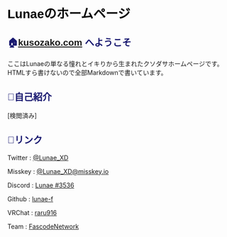 # Lunaeのホームページ
## 🏠[kusozako.com](https://kusozako.com/) へようこそ
ここはLunaeの単なる憧れとイキりから生まれたクソダサホームページです。</br>
HTMLすら書けないので全部Markdownで書いています。
## 👤自己紹介
[検閲済み]
## 🔗リンク
Twitter : [@Lunae_XD](https://twitter.com/Lunae_XD)

Misskey : [@Lunae_XD@misskey.io](https://misskey.io/@Lunae_XD)

Discord : [Lunae #3536](discordapp.com/users/452071943613710336)

Github : [lunae-f](https://github.com/lunae-f)

VRChat : [raru916](https://vrchat.com/home/user/usr_00c1fde6-07f2-4acb-a201-b23718088d78)

Team : [FascodeNetwork](https://fascode.net)

<style> @import url('https://fonts.googleapis.com/css2?family=Noto+Sans+JP:wght@400;700;900'); h1 {font-family: 'Noto Sans JP', sans-serif; font-weight: 900; color: black;} h2 {font-family: 'Noto Sans JP', sans-serif; font-weight: 700; color: midnightblue} h3 {font-family: 'Noto Sans JP', sans-serif; font-weight: 700;} h4 {font-family: 'Noto Sans JP', sans-serif; font-weight: 400;} </style> 
